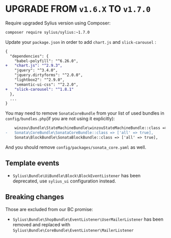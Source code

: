 # UPGRADE FROM `v1.6.X` TO `v1.7.0`

Require upgraded Sylius version using Composer:

```bash
composer require sylius/sylius:~1.7.0
```

Update your `package.json` in order to add `chart.js` and `slick-carousel` : 

```diff
{
  "dependencies": {
    "babel-polyfill": "^6.26.0",
+   "chart.js": "^2.9.3",
    "jquery": "^3.4.0",
    "jquery.dirtyforms": "^2.0.0",
    "lightbox2": "^2.9.0",
    "semantic-ui-css": "^2.2.0",
+   "slick-carousel": "^1.8.1"
  },
  ...
}
```

You may need to remove `SonataCoreBundle` from your list of used bundles in `config/bundles.php`(if you are not using it explicitly):

```diff
    winzou\Bundle\StateMachineBundle\winzouStateMachineBundle::class => ['all' => true],
-   Sonata\CoreBundle\SonataCoreBundle::class => ['all' => true],
    Sonata\BlockBundle\SonataBlockBundle::class => ['all' => true],
```

And you should remove `config/packages/sonata_core.yaml` as well.

## Template events

- `Sylius\Bundle\UiBundle\Block\BlockEventListener` has been deprecated, use `sylius_ui` configuration instead.

## Breaking changes

Those are excluded from our BC promise:

- `Sylius\Bundle\ShopBundle\EventListener\UserMailerListener` has been removed and replaced with `Sylius\Bundle\CoreBundle\EventListener\MailerListener`
